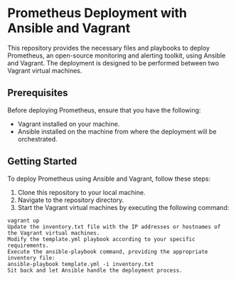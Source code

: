 # Prometheus Deployment with Ansible and Vagrant

This repository provides the necessary files and playbooks to deploy Prometheus, an open-source monitoring and alerting toolkit, using Ansible and Vagrant. The deployment is designed to be performed between two Vagrant virtual machines.

## Prerequisites

Before deploying Prometheus, ensure that you have the following:

- Vagrant installed on your machine.
- Ansible installed on the machine from where the deployment will be orchestrated.

## Getting Started

To deploy Prometheus using Ansible and Vagrant, follow these steps:

1. Clone this repository to your local machine.
2. Navigate to the repository directory.
3. Start the Vagrant virtual machines by executing the following command:

```shell
vagrant up
Update the inventory.txt file with the IP addresses or hostnames of the Vagrant virtual machines.
Modify the template.yml playbook according to your specific requirements.
Execute the ansible-playbook command, providing the appropriate inventory file:
ansible-playbook template.yml -i inventory.txt
Sit back and let Ansible handle the deployment process.
